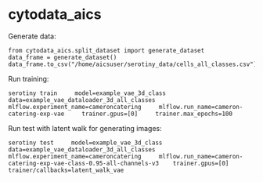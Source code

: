 # cytodata_aics

Generate data:
```
from cytodata_aics.split_dataset import generate_dataset
data_frame = generate_dataset()
data_frame.to_csv("/home/aicsuser/serotiny_data/cells_all_classes.csv")
```

Run training:
```
serotiny train     model=example_vae_3d_class     data=example_vae_dataloader_3d_all_classes     mlflow.experiment_name=cameroncatering     mlflow.run_name=cameron-catering-exp-vae     trainer.gpus=[0]     trainer.max_epochs=100
```

Run test with latent walk for generating images:
```
serotiny test     model=example_vae_3d_class     data=example_vae_dataloader_3d_all_classes     mlflow.experiment_name=cameroncatering     mlflow.run_name=cameron-catering-exp-vae-class-0.95-all-channels-v3    trainer.gpus=[0] trainer/callbacks=latent_walk_vae
```